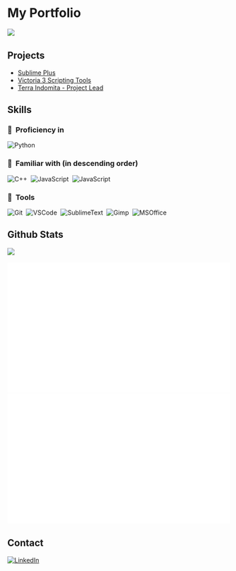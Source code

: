 # My Portfolio

<a href="https://github.com/DenverCoder1/readme-typing-svg"><img src="https://readme-typing-svg.herokuapp.com?&font=IBM+Plex+Sans&color=abcdef&size=20&lines=Welcome+to+my+GitHub+Profile!;I'm+a+CS+Student+at+Bowling+Green;" /></a>

## Projects

- <a href="https://github.com/dementive/SublimePlus">Sublime Plus</a>&nbsp;
- <a href="https://github.com/dementive/Victoria3Tools">Victoria 3 Scripting Tools</a>&nbsp;
- <a href="https://github.com/dementive/Terra-Indomita">Terra Indomita - Project Lead</a>&nbsp;

## Skills
### 📝 &nbsp;Proficiency in

![Python](https://img.shields.io/badge/Python-3776AB?logo=python&logoColor=fff&style=for-the-badge)&nbsp;

### 📝 &nbsp;Familiar with (in descending order)

![C++](https://img.shields.io/badge/C%2B%2B-00599C?logo=cplusplus&logoColor=fff&style=for-the-badge)&nbsp;
![JavaScript](https://img.shields.io/badge/JavaScript-F7DF1E?logo=javascript&logoColor=000&style=for-the-badge)&nbsp;
![JavaScript](https://img.shields.io/badge/Ruby-D83B01?logo=ruby&logoColor=fff&style=for-the-badge)&nbsp;

### 🎨 &nbsp;Tools
![Git](https://img.shields.io/badge/Git-F05032?logo=git&logoColor=fff&style=for-the-badge)&nbsp;
![VSCode](https://img.shields.io/badge/Visual%20Studio%20Code-007ACC?logo=visualstudiocode&logoColor=fff&style=for-the-badge)&nbsp;
![SublimeText](https://img.shields.io/badge/Sublime%20Text-D83B01?logo=sublimetext&logoColor=FF9800&style=for-the-badge)&nbsp;
![Gimp](https://img.shields.io/badge/GIMP-5C5543?logo=gimp&logoColor=fff&style=for-the-badge)&nbsp;
![MSOffice](https://img.shields.io/badge/Microsoft%20Office-D83B01?logo=microsoftoffice&logoColor=fff&style=for-the-badge)&nbsp;

## Github Stats
<img height="137px" src="https://github-readme-stats.vercel.app/api?username=dementive&hide_title=true&hide_border=true&show_icons=true&include_all_commits=true&count_private=true&line_height=21&text_color=000&icon_color=000&bg_color=0,ea6161,ffc64d,fffc4d,52fa5a&theme=graywhite" />

![](https://raw.githubusercontent.com/dementive/github-stats/master/generated/overview.svg#gh-dark-mode-only)
![](https://raw.githubusercontent.com/dementive/github-stats/master/generated/overview.svg#gh-light-mode-only)

## Contact
<a href="https://www.linkedin.com/in/nathaniel-van-drei-6a355923b/" target="_blank">
    <img alt="LinkedIn" src="https://img.shields.io/badge/LinkedIn-0077B5?style=for-the-badge&logo=linkedin&logoColor=white"></a>
